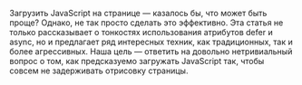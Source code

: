 Загрузить JavaScript на странице — казалось бы, что может быть проще? Однако, не так просто сделать это эффективно. Эта статья не только рассказывает о тонкостях использования атрибутов defer и async, но и предлагает ряд интересных техник, как традиционных, так и более агрессивных. Наша цель — ответить на довольно нетривиальный вопрос о том, как предсказуемо загружать JavaScript так, чтобы совсем не задерживать отрисовку страницы.
